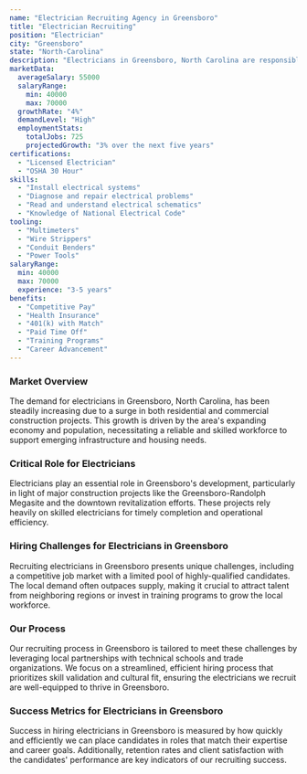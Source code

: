 ```yaml
---
name: "Electrician Recruiting Agency in Greensboro"
title: "Electrician Recruiting"
position: "Electrician"
city: "Greensboro"
state: "North-Carolina"
description: "Electricians in Greensboro, North Carolina are responsible for installing and maintaining electrical system in residential, commercial, and industrial settings, while complying with state and local building codes."
marketData:
  averageSalary: 55000
  salaryRange:
    min: 40000
    max: 70000
  growthRate: "4%"
  demandLevel: "High"
  employmentStats:
    totalJobs: 725
    projectedGrowth: "3% over the next five years"
certifications:
  - "Licensed Electrician"
  - "OSHA 30 Hour"
skills:
  - "Install electrical systems"
  - "Diagnose and repair electrical problems"
  - "Read and understand electrical schematics"
  - "Knowledge of National Electrical Code"
tooling:
  - "Multimeters"
  - "Wire Strippers"
  - "Conduit Benders"
  - "Power Tools"
salaryRange:
  min: 40000
  max: 70000
  experience: "3-5 years"
benefits:
  - "Competitive Pay"
  - "Health Insurance"
  - "401(k) with Match"
  - "Paid Time Off"
  - "Training Programs"
  - "Career Advancement"
---
```


### Market Overview
The demand for electricians in Greensboro, North Carolina, has been steadily increasing due to a surge in both residential and commercial construction projects. This growth is driven by the area's expanding economy and population, necessitating a reliable and skilled workforce to support emerging infrastructure and housing needs.

### Critical Role for Electricians
Electricians play an essential role in Greensboro's development, particularly in light of major construction projects like the Greensboro-Randolph Megasite and the downtown revitalization efforts. These projects rely heavily on skilled electricians for timely completion and operational efficiency.

### Hiring Challenges for Electricians in Greensboro
Recruiting electricians in Greensboro presents unique challenges, including a competitive job market with a limited pool of highly-qualified candidates. The local demand often outpaces supply, making it crucial to attract talent from neighboring regions or invest in training programs to grow the local workforce.

### Our Process
Our recruiting process in Greensboro is tailored to meet these challenges by leveraging local partnerships with technical schools and trade organizations. We focus on a streamlined, efficient hiring process that prioritizes skill validation and cultural fit, ensuring the electricians we recruit are well-equipped to thrive in Greensboro.

### Success Metrics for Electricians in Greensboro
Success in hiring electricians in Greensboro is measured by how quickly and efficiently we can place candidates in roles that match their expertise and career goals. Additionally, retention rates and client satisfaction with the candidates' performance are key indicators of our recruiting success.